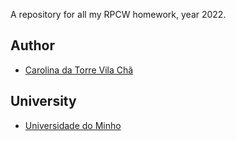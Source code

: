 A repository for all my RPCW homework, year 2022.

## Author
* [Carolina da Torre Vila Chã](https://github.com/carolinavc99)

## University
* [Universidade do Minho](https://www.uminho.pt/PT)
